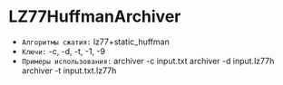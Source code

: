 # LZ77HuffmanArchiver

* `Алгоритмы сжатия:` lz77+static_huffman
* `Ключи:` -c, -d, -t, -1, -9
* `Примеры использования:`
    archiver -c input.txt
    archiver -d input.lz77h
    archiver -t input.txt.lz77h
